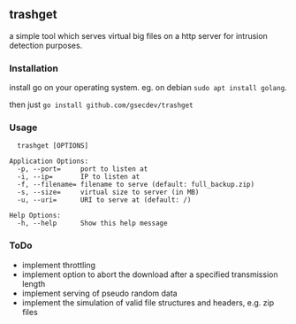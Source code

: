 ## trashget

a simple tool which serves virtual big files on a http server for intrusion detection purposes.

### Installation
install go on your operating system. eg. on debian `sudo apt install golang`.

then just `go install github.com/gsecdev/trashget`

### Usage
```
  trashget [OPTIONS]

Application Options:
  -p, --port=     port to listen at
  -i, --ip=       IP to listen at
  -f, --filename= filename to serve (default: full_backup.zip)
  -s, --size=     virtual size to server (in MB)
  -u, --uri=      URI to serve at (default: /)

Help Options:
  -h, --help      Show this help message
```

### ToDo
- implement throttling
- implement option to abort the download after a specified transmission length
- implement serving of pseudo random data
- implement the simulation of valid file structures and headers, e.g. zip files